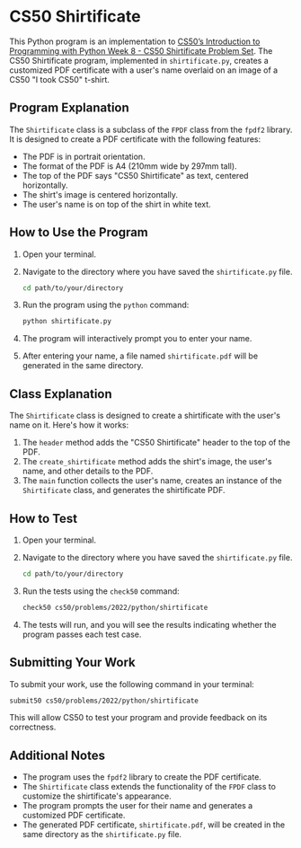# CS50 Shirtificate

This Python program is an implementation to [CS50’s Introduction to Programming with Python Week 8 - CS50 Shirtificate Problem Set](https://cs50.harvard.edu/python/2022/psets/8/shirtificate/). The CS50 Shirtificate program, implemented in `shirtificate.py`, creates a customized PDF certificate with a user's name overlaid on an image of a CS50 "I took CS50" t-shirt.

## Program Explanation

The `Shirtificate` class is a subclass of the `FPDF` class from the `fpdf2` library. It is designed to create a PDF certificate with the following features:

- The PDF is in portrait orientation.
- The format of the PDF is A4 (210mm wide by 297mm tall).
- The top of the PDF says "CS50 Shirtificate" as text, centered horizontally.
- The shirt's image is centered horizontally.
- The user's name is on top of the shirt in white text.

## How to Use the Program

1. Open your terminal.
2. Navigate to the directory where you have saved the `shirtificate.py` file.

   ```sh
   cd path/to/your/directory
   ```

3. Run the program using the `python` command:

   ```sh
   python shirtificate.py
   ```

4. The program will interactively prompt you to enter your name.
5. After entering your name, a file named `shirtificate.pdf` will be generated in the same directory.

## Class Explanation

The `Shirtificate` class is designed to create a shirtificate with the user's name on it. Here's how it works:

1. The `header` method adds the "CS50 Shirtificate" header to the top of the PDF.
2. The `create_shirtificate` method adds the shirt's image, the user's name, and other details to the PDF.
3. The `main` function collects the user's name, creates an instance of the `Shirtificate` class, and generates the shirtificate PDF.

## How to Test

1. Open your terminal.
2. Navigate to the directory where you have saved the `shirtificate.py` file.

   ```sh
   cd path/to/your/directory
   ```

3. Run the tests using the `check50` command:

   ```sh
   check50 cs50/problems/2022/python/shirtificate
   ```

4. The tests will run, and you will see the results indicating whether the program passes each test case.

## Submitting Your Work

To submit your work, use the following command in your terminal:

```sh
submit50 cs50/problems/2022/python/shirtificate
```

This will allow CS50 to test your program and provide feedback on its correctness.

## Additional Notes

- The program uses the `fpdf2` library to create the PDF certificate.
- The `Shirtificate` class extends the functionality of the `FPDF` class to customize the shirtificate's appearance.
- The program prompts the user for their name and generates a customized PDF certificate.
- The generated PDF certificate, `shirtificate.pdf`, will be created in the same directory as the `shirtificate.py` file.